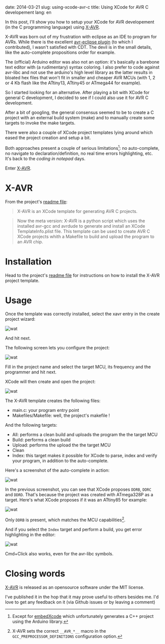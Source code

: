 date: 2014-03-21
slug: using-xcode-avr-c
title: Using XCode for AVR C developement
lang: en

In this post, I'll show you how to setup your XCode for AVR developement (in the C programming language) using [X-AVR](https://github.com/jawher/xavr).

X-AVR was born out of my frustration with eclipse as an IDE to program for AVRs.
While there is the excellent [avr-eclipse plugin](https://github.com/keestux/avr-eclipse-plugin) (to which I contributed), I wasn't satisfied with CDT.
The devil is in the small details, like the auto-complete propositions order for example.

The (official) Arduino editor was also not an option:
it's basically a barebone text editor with (a rudimentary) syntax coloring.
I also prefer to code against avr-libc and not use the arduino's high level library as the latter results in bloated hex files that won't fit in smaller and cheaper AVR MCUs (with 1, 2 or 4 Kb flash like the ATtiny13, ATtiny45 or ATmega44 for example).

So I started looking for an alternative.
After playing a bit with XCode for general C development, I decided to see if I could also use it for AVR C development.

After a bit of googling, the general consensus seemed to be to create a C project with an external build system (make) and to manually create some targets to invoke the make targets.

There were also a couple of XCode project templates lying around which eased the project creation and setup a bit.

Both approaches present a couple of serious limitations[^1]: no auto-complete, no navigate to declaration/definition, no real time errors highlighting, etc.
It's back to the *coding in notepad* days.

Enter [X-AVR](https://github.com/jawher/xavr).

# X-AVR

From the project's [readme file](https://github.com/jawher/xavr/blob/master/README.md):

> X-AVR is an XCode template for generating AVR C projects.

> Now the meta version: X-AVR is a python script which uses the installed avr-gcc and avrdude to generate and install an XCode TemplateInfo.plist file. This template can be used to create AVR C XCode projects whith a Makefile to build and upload the program to an AVR chip.

# Installation

Head to the project's [readme file](https://github.com/jawher/xavr/blob/master/README.md) for instructions on how to install the X-AVR project template.

# Usage

Once the template was correctly installed, select the xavr entry in the create project wizard:

![wat](/images/xavr/wizard-1.png)

And hit next.

The following screen lets you configure the project:

![wat](/images/xavr/wizard-2.png)

Fill in the project name and select the target MCU, its frequency and the programmer and hit next.

XCode will then create and open the project:

![wat](/images/xavr/targets.png)

The X-AVR template creates the following files:

* main.c: your program entry point
* Makefiles/Makefile: well, the project's makefile !

And the following targets:

* All: performs a clean build and uploads the program the the target MCU
* Build: performs a clean build
* Upload: performs the upload the the target MCU
* Clean
* Index: this target makes it possible for XCode to parse, index and verify your program, in addition to the auto-complete.

Here's a screenshot of the auto-complete in action:

![wat](/images/xavr/autocomplete-1.png)

In the previous screenshot, you can see that XCode proposes `DDRB`, `DDRC` and `DDRD`.
That's because the project was created with ATmega328P as a target.
Here's what XCode proposes if it was an ATtiny85 for example:

![wat](/images/xavr/autocomplete-2.png)

Only `DDRB` is present, which matches the MCU capabilities[^2].

And if you select the `Index` target and perform a build, you get error highlighting in the editor:

![wat](/images/xavr/errors.png)

Cmd+Click also works, even for the avr-libc symbols.

# Closing words

[X-AVR](https://github.com/jawher/xavr) is released as an opensource software under the MIT license.

I've published it in the hop that it may prove useful to others besides me.
I'd love to get any feedback on it (via Github issues or by leaving a comment)



[^1]: Except for [embedXcode](http://embedxcode.weebly.com/) which unfortunately generates a C++ project using the Arduino library.
[^2]: X-AVR sets the correct `__AVR_*__` macro in the `GCC_PREPROCESSOR_DEFINITIONS` configuration option.